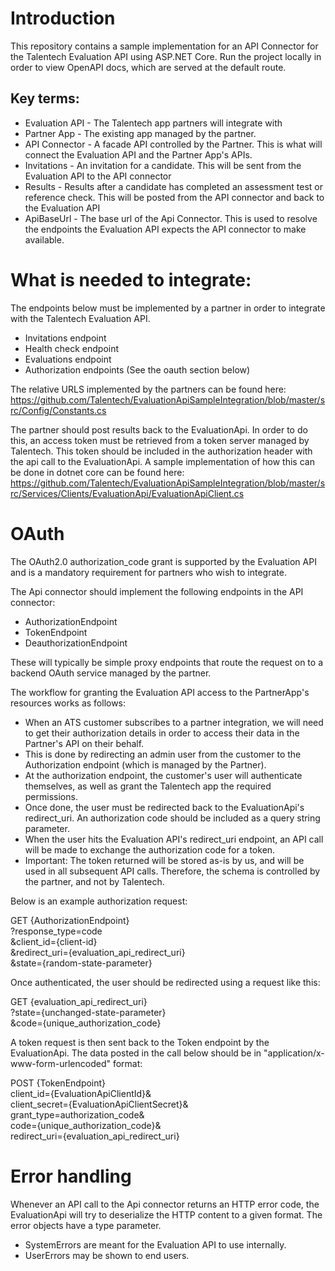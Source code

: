 # Introduction
This repository contains a sample implementation for an API Connector for the Talentech Evaluation API using ASP.NET Core. Run the project locally in order to view OpenAPI docs, which are served at the default route. 

Key terms:
----------
- Evaluation API - The Talentech app partners will integrate with
- Partner App - The existing app managed by the partner.
- API Connector - A facade API controlled by the Partner. This is what will connect the Evaluation API and the Partner App's APIs. 
- Invitations - An invitation for a candidate. This will be sent from the Evaluation API to the API connector
- Results - Results after a candidate has completed an assessment test or reference check. This will be posted from the API connector and back to the Evaluation API
- ApiBaseUrl - The base url of the Api Connector. This is used to resolve the endpoints the Evaluation API expects the API connector to make available.

# What is needed to integrate:
The endpoints below must be implemented by a partner in order to integrate with the Talentech Evaluation API. 
- Invitations endpoint
- Health check endpoint
- Evaluations endpoint
- Authorization endpoints (See the oauth section below)

The relative URLS implemented by the partners can be found here:
https://github.com/Talentech/EvaluationApiSampleIntegration/blob/master/src/Config/Constants.cs

The partner should post results back to the EvaluationApi. In order to do this, an access token must be retrieved from a token server managed by Talentech. This token should be included in the authorization header with the api call to the EvaluationApi. A sample implementation of how this can be done in dotnet core can be found here:
https://github.com/Talentech/EvaluationApiSampleIntegration/blob/master/src/Services/Clients/EvaluationApi/EvaluationApiClient.cs

# OAuth
The OAuth2.0 authorization_code grant is supported by the Evaluation API and is a mandatory requirement for partners who wish to integrate. 

The Api connector should implement the following endpoints in the API connector:
- AuthorizationEndpoint 
- TokenEndpoint
- DeauthorizationEndpoint

These will typically be simple proxy endpoints that route the request on to a backend OAuth service managed by the partner. 

The workflow for granting the Evaluation API access to the PartnerApp's resources works as follows:

- When an ATS customer subscribes to a partner integration, we will need to get their authorization details in order to access their data in the Partner's API on their behalf. 
- This is done by redirecting an admin user from the customer to the Authorization endpoint (which is managed by the Partner).
- At the authorization endpoint, the customer's user will authenticate themselves, as well as grant the Talentech app the required permissions.
- Once done, the user must be redirected back to the EvaluationApi's redirect_uri. An authorization code should be included as a query string parameter.
- When the user hits the Evaluation API's redirect_uri endpoint, an API call will be made to exchange the authorization code for a token.
- Important: The token returned will be stored as-is by us, and will be used in all subsequent API calls. Therefore, the schema is controlled by the partner, and not by Talentech.

Below is an example authorization request:

GET {AuthorizationEndpoint}   
?response_type=code   
&client_id={client-id}   
&redirect_uri={evaluation_api_redirect_uri}   
&state={random-state-parameter}   

Once authenticated, the user should be redirected using a request like this:

GET {evaluation_api_redirect_uri}   
?state={unchanged-state-parameter}   
&code={unique_authorization_code}   

A token request is then sent back to the Token endpoint by the EvaluationApi. The data posted in the call below should be in "application/x-www-form-urlencoded" format:

POST {TokenEndpoint}   
client_id={EvaluationApiClientId}&   
client_secret={EvaluationApiClientSecret}&   
grant_type=authorization_code&   
code={unique_authorization_code}&   
redirect_uri={evaluation_api_redirect_uri}


# Error handling
Whenever an API call to the Api connector returns an HTTP error code, the EvaluationApi will try to deserialize the HTTP content to a given format. The error objects have a type parameter. 
- SystemErrors are meant for the Evaluation API to use internally.
- UserErrors may be shown to end users.

